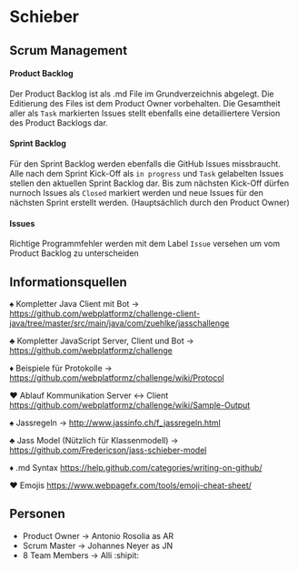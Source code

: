 # Schieber
## Scrum Management
#### Product Backlog
Der Product Backlog ist als .md File im Grundverzeichnis abgelegt. Die Editierung des Files ist dem Product Owner vorbehalten. Die Gesamtheit aller als `Task` markierten Issues stellt ebenfalls eine detailliertere Version des Product Backlogs dar.
#### Sprint Backlog
Für den Sprint Backlog werden ebenfalls die GitHub Issues missbraucht. Alle nach dem Sprint Kick-Off als `in progress` und `Task` gelabelten Issues stellen den aktuellen Sprint Backlog dar. Bis zum nächsten Kick-Off dürfen nurnoch Issues als `Closed` markiert werden und neue Issues für den nächsten Sprint erstellt werden. (Hauptsächlich durch den Product Owner)
#### Issues
Richtige Programmfehler werden mit dem Label `Issue` versehen um vom Product Backlog zu unterscheiden
## Informationsquellen
:spades: Kompletter Java Client mit Bot -> https://github.com/webplatformz/challenge-client-java/tree/master/src/main/java/com/zuehlke/jasschallenge

:clubs: Kompletter JavaScript Server, Client und Bot -> https://github.com/webplatformz/challenge

:diamonds: Beispiele für Protokolle -> https://github.com/webplatformz/challenge/wiki/Protocol

:hearts: Ablauf Kommunikation Server <-> Client https://github.com/webplatformz/challenge/wiki/Sample-Output

:spades: Jassregeln -> http://www.jassinfo.ch/f_jassregeln.html

:clubs: Jass Model (Nützlich für Klassenmodell) -> https://github.com/Fredericson/jass-schieber-model

:diamonds: .md Syntax https://help.github.com/categories/writing-on-github/

:hearts: Emojis https://www.webpagefx.com/tools/emoji-cheat-sheet/

## Personen

- Product Owner -> Antonio Rosolia as AR
- Scrum Master -> Johannes Neyer as JN
- 8 Team Members -> Alli :shipit:
